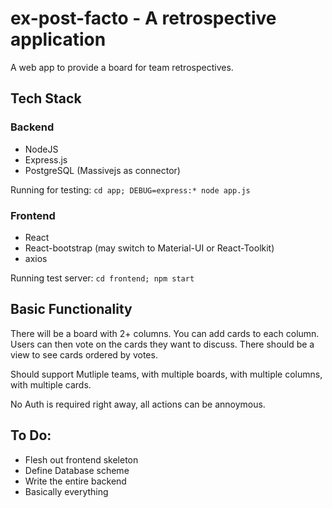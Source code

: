 # ex-post-facto - A retrospective application 

A web app to provide a board for team retrospectives.

## Tech Stack

### Backend

- NodeJS 
- Express.js
- PostgreSQL (Massivejs as connector)

Running for testing: ``cd app; DEBUG=express:* node app.js``

### Frontend

- React
- React-bootstrap (may switch to Material-UI or React-Toolkit)
- axios

Running test server: ``cd frontend; npm start``

## Basic Functionality

There will be a board with 2+ columns. You can add cards to each column. Users can then vote on the cards they want to discuss. There should be a view to see cards ordered by votes.

Should support Mutliple teams, with multiple boards, with multiple columns, with multiple cards. 

No Auth is required right away, all actions can be annoymous. 

## To Do:

- Flesh out frontend skeleton
- Define Database scheme
- Write the entire backend
- Basically everything

